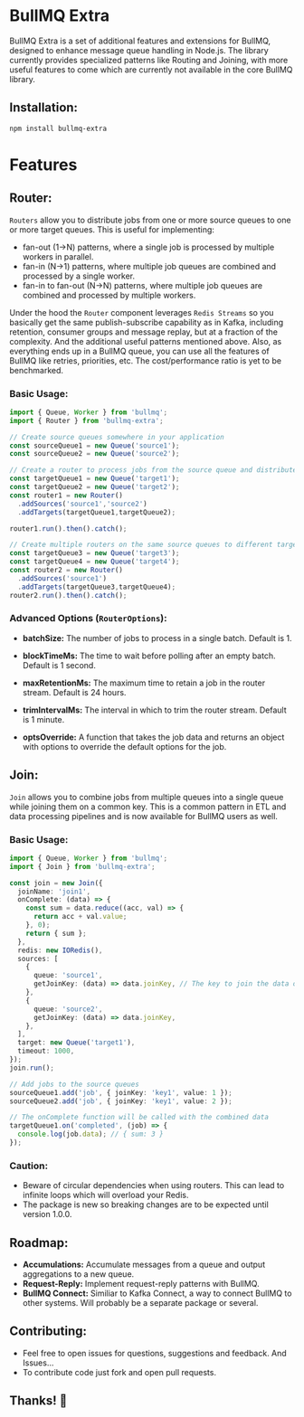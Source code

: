 # BullMQ Extra

BullMQ Extra is a set of additional features and extensions for BullMQ, designed to enhance message queue handling in Node.js. 
The library currently provides specialized patterns like Routing and Joining, with more useful features to come which are currently not available in the core BullMQ library.

## Installation:

```bash
npm install bullmq-extra
```

# Features

## Router: 
`Routers` allow you to distribute jobs from one or more source queues to one or more target queues. This is useful for implementing:
- fan-out (1->N) patterns, where a single job is processed by multiple workers in parallel.
- fan-in (N->1) patterns, where multiple job queues are combined and processed by a single worker.
- fan-in to fan-out (N->N) patterns, where multiple job queues are combined and processed by multiple workers.

Under the hood the `Router` component leverages `Redis Streams` so you basically get the same publish-subscribe capability as in Kafka, 
including retention, consumer groups and message replay,
but at a fraction of the complexity. And the additional useful patterns mentioned above.
Also, as everything ends up in a BullMQ queue, you can use all the features of BullMQ like retries, priorities, etc.
The cost/performance ratio is yet to be benchmarked.

### Basic Usage:

```typescript
import { Queue, Worker } from 'bullmq';
import { Router } from 'bullmq-extra';

// Create source queues somewhere in your application
const sourceQueue1 = new Queue('source1');
const sourceQueue2 = new Queue('source2');

// Create a router to process jobs from the source queue and distribute them to target queues
const targetQueue1 = new Queue('target1');
const targetQueue2 = new Queue('target2');
const router1 = new Router()
  .addSources('source1','source2')
  .addTargets(targetQueue1,targetQueue2);

router1.run().then().catch();

// Create multiple routers on the same source queues to different targets
const targetQueue3 = new Queue('target3');
const targetQueue4 = new Queue('target4');
const router2 = new Router()
  .addSources('source1')
  .addTargets(targetQueue3,targetQueue4);
router2.run().then().catch();
```

### Advanced Options (`RouterOptions`):

- **batchSize:** The number of jobs to process in a single batch. Default is 1.

- **blockTimeMs:** The time to wait before polling after an empty batch. Default is 1 second.

- **maxRetentionMs:** The maximum time to retain a job in the router stream. Default is 24 hours.

- **trimIntervalMs:** The interval in which to trim the router stream. Default is 1 minute.

- **optsOverride:** A function that takes the job data and returns an object with options to override the default options for the job.

## Join:
`Join` allows you to combine jobs from multiple queues into a single queue while joining them on a common key. 
This is a common pattern in ETL and data processing pipelines and is now available for BullMQ users as well.

### Basic Usage:

```typescript
import { Queue, Worker } from 'bullmq';
import { Join } from 'bullmq-extra';

const join = new Join({
  joinName: 'join1',
  onComplete: (data) => {
    const sum = data.reduce((acc, val) => {
      return acc + val.value;
    }, 0);
    return { sum };
  },
  redis: new IORedis(),
  sources: [
    {
      queue: 'source1',
      getJoinKey: (data) => data.joinKey, // The key to join the data on. This is a simplistic example but you can use any logic on the job data to generate the key.
    },
    {
      queue: 'source2',
      getJoinKey: (data) => data.joinKey,
    },
  ],
  target: new Queue('target1'),
  timeout: 1000,
});
join.run();

// Add jobs to the source queues
sourceQueue1.add('job', { joinKey: 'key1', value: 1 });
sourceQueue2.add('job', { joinKey: 'key1', value: 2 });

// The onComplete function will be called with the combined data
targetQueue1.on('completed', (job) => {
  console.log(job.data); // { sum: 3 }
});

```

### Caution:
 - Beware of circular dependencies when using routers. This can lead to infinite loops which will overload your Redis.
 - The package is new so breaking changes are to be expected until version 1.0.0.

## Roadmap:
 - **Accumulations:** Accumulate messages from a queue and output aggregations to a new queue.
 - **Request-Reply:** Implement request-reply patterns with BullMQ.
 - **BullMQ Connect:** Similiar to Kafka Connect, a way to connect BullMQ to other systems. Will probably be a separate package or several.

## Contributing:
 - Feel free to open issues for questions, suggestions and feedback. And Issues...
 - To contribute code just fork and open pull requests.

 ## Thanks! 🚀
